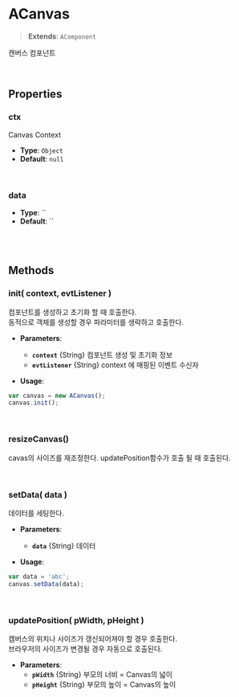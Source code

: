 # ACanvas
> **Extends**: `AComponent`

캔버스 컴포넌트

<br/>

## Properties

### ctx

Canvas Context

* **Type**: `Object`
* **Default**: `null`

<br/>

### data



* **Type**: ``
* **Default**: ``

<br/>
<br/>

## Methods

### init( context, evtListener )

컴포넌트를 생성하고 초기화 할 때 호출한다. <br/>동적으로 객체를 생성할 경우 파라미터를 생략하고 호출한다.

* **Parameters**: 
	* **`context`** {String} 컴포넌트 생성 및 초기화 정보
	* **`evtListener`** {String} context 에 매핑된 이벤트 수신자

* **Usage**: 
```js
var canvas = new ACanvas();
canvas.init();
```

<br/>

### resizeCanvas()

cavas의 사이즈를 재조정한다. updatePosition함수가 호출 될 때 호출된다.

<br/>

### setData( data )

데이터를 세팅한다.

* **Parameters**: 
	* **`data`** {String} 데이터

* **Usage**: 
```js
var data = 'abc';
canvas.setData(data);
```

<br/>

### updatePosition( pWidth, pHeight )

캠버스의 위치나 사이즈가 갱신되어져야 할 경우 호출한다. <br/>브라우저의 사이즈가 변경될 경우 자동으로 호출된다.

* **Parameters**: 
	* **`pWidth`** {String} 부모의 너비 = Canvas의 넓이
	* **`pHeight`** {String} 부모의 높이 = Canvas의  높이

<br/>
<br/>
